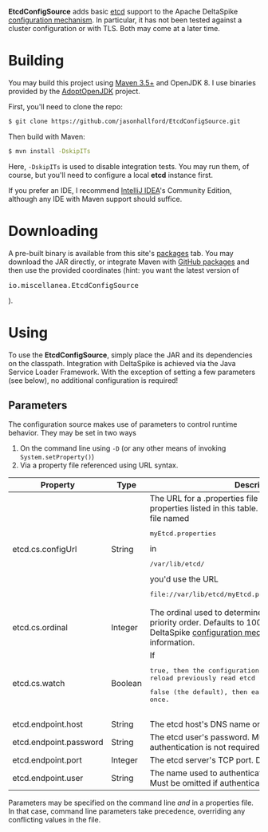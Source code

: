 **EtcdConfigSource** adds basic [etcd](https://github.com/etcd-io/etcd) support to the Apache DeltaSpike [configuration
mechanism](https://deltaspike.apache.org/documentation/configuration.html). In particular, it has not been tested
against a cluster configuration or with TLS. Both may come at a later time.

# Building
You may build this project using [Maven 3.5+](https://maven.apache.org/) and OpenJDK 8. I use binaries provided by
the [AdoptOpenJDK](https://adoptopenjdk.net/) project.

First, you'll need to clone the repo:
```bash
$ git clone https://github.com/jasonhallford/EtcdConfigSource.git
```

Then build with Maven:
```bash
$ mvn install -DskipITs
```

Here, <code>-DskipITs</code> is used to disable integration tests. You may run them, of course, but you'll need to 
configure a local **etcd** instance first. 

If you prefer an IDE, I recommend [IntelliJ IDEA](https://www.jetbrains.com/idea/)'s Community Edition, although any
IDE with Maven support should suffice.

# Downloading
A pre-built binary is available from this site's [packages](https://github.com/jasonhallford/EtcdConfigSource/packages)
tab. You may download the JAR directly, or integrate Maven with [GitHub packages](https://help.github.com/en/github/managing-packages-with-github-packages/configuring-apache-maven-for-use-with-github-packages)
and then use the provided coordinates (hint: you want the latest version of <pre>io.miscellanea.EtcdConfigSource</pre>).

# Using
To use the **EtcdConfigSource**, simply place the JAR and its dependencies on the classpath. Integration with DeltaSpike is
achieved via the Java Service Loader Framework. With the exception of setting a few parameters (see below),
no additional configuration is required!

## Parameters
The configuration source makes use of parameters to control runtime behavior. They may be set in two ways
1. On the command line using <code>-D</code> (or any other means of invoking <code>System.setProperty()</code>)
2. Via a property file referenced using URL syntax.

 Property  | Type | Description
 --------- | ---- | -----------
 etcd.cs.configUrl | String | The URL for a .properties file containing the other properties listed in this table. For example, to reference a file named <pre>myEtcd.properties</pre> in <pre>/var/lib/etcd/</pre> you'd use the URL <pre>file://var/lib/etcd/myEtcd.properties</code>.
 etcd.cs.ordinal | Integer | The ordinal used to determine the configuration source's priority order. Defaults to 1000 if omitted. Please see the DeltaSpike [configuration mechanism](https://deltaspike.apache.org/documentation/configuration.html) page for more information.
 etcd.cs.watch | Boolean | If <pre>true</code>, then the configuration source will dynamically reload previously read etcd keys should they change. If <pre>false</code> (the default), then each key's value is only read once. 
 etcd.endpoint.host | String | The etcd host's DNS name or IP address.
 etcd.endpoint.password | String | The etcd user's password. Must be omitted if authentication is not required.
 etcd.endpoint.port | Integer | The etcd server's TCP port. Defaults to 2379 if omitted.
 etcd.endpoint.user | String | The name used to authenticate with the etcd server. Must be omitted if authentication in not required.
 
 Parameters may be specified on the command line *and* in a properties file. In that case, command line parameters take precedence, overriding any conflicting
 values in the file.
 